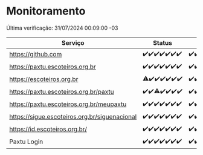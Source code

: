 # Monitoramento

Última verificação: 31/07/2024 00:09:00 -03

|Serviço|Status|Últimas 24h|
|---|---|---|
|https://github.com|<span title="2024-07-24: OK=24">✔️</span><span title="2024-07-25: OK=24">✔️</span><span title="2024-07-26: OK=24">✔️</span><span title="2024-07-27: OK=24">✔️</span><span title="2024-07-28: OK=23">✔️</span><span title="2024-07-29: OK=24">✔️</span><span title="2024-07-30: OK=3">✔️</span>|<span title="30/07/2024 00:09:00 -03 : 200">✔️</span><span title="30/07/2024 01:09:00 -03 : 200">✔️</span><span title="30/07/2024 02:08:00 -03 : 200">✔️</span><span title="30/07/2024 03:10:00 -03 : 200">✔️</span><span title="30/07/2024 04:07:00 -03 : 200">✔️</span><span title="30/07/2024 05:10:00 -03 : 200">✔️</span><span title="30/07/2024 06:07:00 -03 : 200">✔️</span><span title="30/07/2024 07:07:00 -03 : 200">✔️</span><span title="30/07/2024 08:06:00 -03 : 200">✔️</span><span title="30/07/2024 09:13:00 -03 : 200">✔️</span><span title="30/07/2024 10:11:00 -03 : 200">✔️</span><span title="30/07/2024 11:06:00 -03 : 200">✔️</span><span title="30/07/2024 12:07:00 -03 : 200">✔️</span><span title="30/07/2024 13:09:00 -03 : 200">✔️</span><span title="30/07/2024 14:06:00 -03 : 200">✔️</span><span title="30/07/2024 15:09:00 -03 : 200">✔️</span><span title="30/07/2024 16:06:00 -03 : 200">✔️</span><span title="30/07/2024 17:08:00 -03 : 200">✔️</span><span title="30/07/2024 18:07:00 -03 : 200">✔️</span><span title="30/07/2024 19:04:00 -03 : 200">✔️</span><span title="30/07/2024 20:06:00 -03 : 200">✔️</span><span title="30/07/2024 21:28:00 -03 : 200">✔️</span><span title="30/07/2024 22:35:00 -03 : 200">✔️</span><span title="30/07/2024 23:10:00 -03 : 200">✔️</span><span title="31/07/2024 00:09:00 -03 : 200">✔️</span>|
|https://paxtu.escoteiros.org.br|<span title="2024-07-24: OK=24">✔️</span><span title="2024-07-25: OK=24">✔️</span><span title="2024-07-26: OK=24">✔️</span><span title="2024-07-27: OK=24">✔️</span><span title="2024-07-28: OK=23">✔️</span><span title="2024-07-29: OK=24">✔️</span><span title="2024-07-30: OK=3">✔️</span>|<span title="30/07/2024 00:09:00 -03 : 200">✔️</span><span title="30/07/2024 01:09:00 -03 : 200">✔️</span><span title="30/07/2024 02:08:00 -03 : 200">✔️</span><span title="30/07/2024 03:10:00 -03 : 200">✔️</span><span title="30/07/2024 04:07:00 -03 : 200">✔️</span><span title="30/07/2024 05:10:00 -03 : 200">✔️</span><span title="30/07/2024 06:07:00 -03 : 200">✔️</span><span title="30/07/2024 07:07:00 -03 : 200">✔️</span><span title="30/07/2024 08:06:00 -03 : 200">✔️</span><span title="30/07/2024 09:13:00 -03 : 200">✔️</span><span title="30/07/2024 10:11:00 -03 : 200">✔️</span><span title="30/07/2024 11:06:00 -03 : 200">✔️</span><span title="30/07/2024 12:07:00 -03 : 200">✔️</span><span title="30/07/2024 13:09:00 -03 : 200">✔️</span><span title="30/07/2024 14:06:00 -03 : 200">✔️</span><span title="30/07/2024 15:09:00 -03 : 200">✔️</span><span title="30/07/2024 16:06:00 -03 : 200">✔️</span><span title="30/07/2024 17:08:00 -03 : 200">✔️</span><span title="30/07/2024 18:07:00 -03 : 200">✔️</span><span title="30/07/2024 19:04:00 -03 : 200">✔️</span><span title="30/07/2024 20:06:00 -03 : 200">✔️</span><span title="30/07/2024 21:28:00 -03 : 200">✔️</span><span title="30/07/2024 22:35:00 -03 : 200">✔️</span><span title="30/07/2024 23:10:00 -03 : 200">✔️</span><span title="31/07/2024 00:09:00 -03 : 200">✔️</span>|
|https://escoteiros.org.br|<span title="2024-07-24: OK=22, Falhas=2">⚠️</span><span title="2024-07-25: OK=24">✔️</span><span title="2024-07-26: OK=24">✔️</span><span title="2024-07-27: OK=24">✔️</span><span title="2024-07-28: OK=23">✔️</span><span title="2024-07-29: OK=24">✔️</span><span title="2024-07-30: OK=3">✔️</span>|<span title="30/07/2024 00:09:00 -03 : 200">✔️</span><span title="30/07/2024 01:09:00 -03 : 200">✔️</span><span title="30/07/2024 02:08:00 -03 : 200">✔️</span><span title="30/07/2024 03:10:00 -03 : 200">✔️</span><span title="30/07/2024 04:07:00 -03 : 200">✔️</span><span title="30/07/2024 05:10:00 -03 : 200">✔️</span><span title="30/07/2024 06:07:00 -03 : 200">✔️</span><span title="30/07/2024 07:07:00 -03 : 200">✔️</span><span title="30/07/2024 08:06:00 -03 : 200">✔️</span><span title="30/07/2024 09:13:00 -03 : 200">✔️</span><span title="30/07/2024 10:11:00 -03 : 200">✔️</span><span title="30/07/2024 11:07:00 -03 : 200">✔️</span><span title="30/07/2024 12:07:00 -03 : 200">✔️</span><span title="30/07/2024 13:09:00 -03 : 200">✔️</span><span title="30/07/2024 14:06:00 -03 : 200">✔️</span><span title="30/07/2024 15:09:00 -03 : 200">✔️</span><span title="30/07/2024 16:06:00 -03 : 200">✔️</span><span title="30/07/2024 17:08:00 -03 : 200">✔️</span><span title="30/07/2024 18:07:00 -03 : 200">✔️</span><span title="30/07/2024 19:04:00 -03 : 200">✔️</span><span title="30/07/2024 20:06:00 -03 : 200">✔️</span><span title="30/07/2024 21:28:00 -03 : 200">✔️</span><span title="30/07/2024 22:35:00 -03 : 200">✔️</span><span title="30/07/2024 23:10:00 -03 : 200">✔️</span><span title="31/07/2024 00:09:00 -03 : 200">✔️</span>|
|https://paxtu.escoteiros.org.br/paxtu|<span title="2024-07-24: OK=24">✔️</span><span title="2024-07-25: OK=24">✔️</span><span title="2024-07-26: OK=23, Falhas=1">⚠️</span><span title="2024-07-27: OK=24">✔️</span><span title="2024-07-28: OK=23">✔️</span><span title="2024-07-29: OK=24">✔️</span><span title="2024-07-30: OK=3">✔️</span>|<span title="30/07/2024 00:09:00 -03 : 200">✔️</span><span title="30/07/2024 01:09:00 -03 : 200">✔️</span><span title="30/07/2024 02:08:00 -03 : 200">✔️</span><span title="30/07/2024 03:10:00 -03 : 200">✔️</span><span title="30/07/2024 04:07:00 -03 : 200">✔️</span><span title="30/07/2024 05:10:00 -03 : 200">✔️</span><span title="30/07/2024 06:07:00 -03 : 200">✔️</span><span title="30/07/2024 07:07:00 -03 : 200">✔️</span><span title="30/07/2024 08:06:00 -03 : 200">✔️</span><span title="30/07/2024 09:13:00 -03 : 200">✔️</span><span title="30/07/2024 10:11:00 -03 : 200">✔️</span><span title="30/07/2024 11:07:00 -03 : 200">✔️</span><span title="30/07/2024 12:07:00 -03 : 200">✔️</span><span title="30/07/2024 13:09:00 -03 : 200">✔️</span><span title="30/07/2024 14:06:00 -03 : 200">✔️</span><span title="30/07/2024 15:09:00 -03 : 200">✔️</span><span title="30/07/2024 16:06:00 -03 : 200">✔️</span><span title="30/07/2024 17:08:00 -03 : 200">✔️</span><span title="30/07/2024 18:07:00 -03 : 200">✔️</span><span title="30/07/2024 19:04:00 -03 : 200">✔️</span><span title="30/07/2024 20:06:00 -03 : 200">✔️</span><span title="30/07/2024 21:28:00 -03 : 200">✔️</span><span title="30/07/2024 22:35:00 -03 : 200">✔️</span><span title="30/07/2024 23:10:00 -03 : 200">✔️</span><span title="31/07/2024 00:09:00 -03 : 200">✔️</span>|
|https://paxtu.escoteiros.org.br/meupaxtu|<span title="2024-07-24: OK=24">✔️</span><span title="2024-07-25: OK=24">✔️</span><span title="2024-07-26: OK=24">✔️</span><span title="2024-07-27: OK=24">✔️</span><span title="2024-07-28: OK=23">✔️</span><span title="2024-07-29: OK=24">✔️</span><span title="2024-07-30: OK=3">✔️</span>|<span title="30/07/2024 00:09:00 -03 : 200">✔️</span><span title="30/07/2024 01:09:00 -03 : 200">✔️</span><span title="30/07/2024 02:08:00 -03 : 200">✔️</span><span title="30/07/2024 03:10:00 -03 : 200">✔️</span><span title="30/07/2024 04:07:00 -03 : 200">✔️</span><span title="30/07/2024 05:10:00 -03 : 200">✔️</span><span title="30/07/2024 06:07:00 -03 : 200">✔️</span><span title="30/07/2024 07:07:00 -03 : 200">✔️</span><span title="30/07/2024 08:06:00 -03 : 200">✔️</span><span title="30/07/2024 09:13:00 -03 : 200">✔️</span><span title="30/07/2024 10:11:00 -03 : 200">✔️</span><span title="30/07/2024 11:07:00 -03 : 200">✔️</span><span title="30/07/2024 12:07:00 -03 : 200">✔️</span><span title="30/07/2024 13:09:00 -03 : 200">✔️</span><span title="30/07/2024 14:06:00 -03 : 200">✔️</span><span title="30/07/2024 15:09:00 -03 : 200">✔️</span><span title="30/07/2024 16:06:00 -03 : 200">✔️</span><span title="30/07/2024 17:08:00 -03 : 200">✔️</span><span title="30/07/2024 18:07:00 -03 : 200">✔️</span><span title="30/07/2024 19:04:00 -03 : 200">✔️</span><span title="30/07/2024 20:06:00 -03 : 200">✔️</span><span title="30/07/2024 21:28:00 -03 : 200">✔️</span><span title="30/07/2024 22:35:00 -03 : 200">✔️</span><span title="30/07/2024 23:10:00 -03 : 200">✔️</span><span title="31/07/2024 00:09:00 -03 : 200">✔️</span>|
|https://sigue.escoteiros.org.br/siguenacional|<span title="2024-07-24: OK=24">✔️</span><span title="2024-07-25: OK=24">✔️</span><span title="2024-07-26: OK=24">✔️</span><span title="2024-07-27: OK=24">✔️</span><span title="2024-07-28: OK=23">✔️</span><span title="2024-07-29: OK=24">✔️</span><span title="2024-07-30: OK=3">✔️</span>|<span title="30/07/2024 00:09:00 -03 : 200">✔️</span><span title="30/07/2024 01:09:00 -03 : 200">✔️</span><span title="30/07/2024 02:08:00 -03 : 200">✔️</span><span title="30/07/2024 03:10:00 -03 : 200">✔️</span><span title="30/07/2024 04:07:00 -03 : 200">✔️</span><span title="30/07/2024 05:10:00 -03 : 200">✔️</span><span title="30/07/2024 06:07:00 -03 : 200">✔️</span><span title="30/07/2024 07:07:00 -03 : 200">✔️</span><span title="30/07/2024 08:06:00 -03 : 200">✔️</span><span title="30/07/2024 09:13:00 -03 : 200">✔️</span><span title="30/07/2024 10:11:00 -03 : 200">✔️</span><span title="30/07/2024 11:07:00 -03 : 200">✔️</span><span title="30/07/2024 12:07:00 -03 : 200">✔️</span><span title="30/07/2024 13:09:00 -03 : 200">✔️</span><span title="30/07/2024 14:06:00 -03 : 200">✔️</span><span title="30/07/2024 15:09:00 -03 : 200">✔️</span><span title="30/07/2024 16:06:00 -03 : 200">✔️</span><span title="30/07/2024 17:08:00 -03 : 200">✔️</span><span title="30/07/2024 18:07:00 -03 : 200">✔️</span><span title="30/07/2024 19:04:00 -03 : 200">✔️</span><span title="30/07/2024 20:06:00 -03 : 200">✔️</span><span title="30/07/2024 21:28:00 -03 : 200">✔️</span><span title="30/07/2024 22:35:00 -03 : 200">✔️</span><span title="30/07/2024 23:10:00 -03 : 200">✔️</span><span title="31/07/2024 00:09:00 -03 : 200">✔️</span>|
|https://id.escoteiros.org.br/|<span title="2024-07-24: OK=24">✔️</span><span title="2024-07-25: OK=24">✔️</span><span title="2024-07-26: OK=24">✔️</span><span title="2024-07-27: OK=24">✔️</span><span title="2024-07-28: OK=23">✔️</span><span title="2024-07-29: OK=24">✔️</span><span title="2024-07-30: OK=3">✔️</span>|<span title="30/07/2024 00:09:00 -03 : 200">✔️</span><span title="30/07/2024 01:09:00 -03 : 200">✔️</span><span title="30/07/2024 02:08:00 -03 : 200">✔️</span><span title="30/07/2024 03:10:00 -03 : 200">✔️</span><span title="30/07/2024 04:07:00 -03 : 200">✔️</span><span title="30/07/2024 05:10:00 -03 : 200">✔️</span><span title="30/07/2024 06:07:00 -03 : 200">✔️</span><span title="30/07/2024 07:07:00 -03 : 200">✔️</span><span title="30/07/2024 08:06:00 -03 : 200">✔️</span><span title="30/07/2024 09:13:00 -03 : 200">✔️</span><span title="30/07/2024 10:11:00 -03 : 200">✔️</span><span title="30/07/2024 11:07:00 -03 : 200">✔️</span><span title="30/07/2024 12:07:00 -03 : 200">✔️</span><span title="30/07/2024 13:09:00 -03 : 200">✔️</span><span title="30/07/2024 14:06:00 -03 : 200">✔️</span><span title="30/07/2024 15:09:00 -03 : 200">✔️</span><span title="30/07/2024 16:06:00 -03 : 200">✔️</span><span title="30/07/2024 17:08:00 -03 : 200">✔️</span><span title="30/07/2024 18:07:00 -03 : 200">✔️</span><span title="30/07/2024 19:04:00 -03 : 200">✔️</span><span title="30/07/2024 20:06:00 -03 : 200">✔️</span><span title="30/07/2024 21:28:00 -03 : 200">✔️</span><span title="30/07/2024 22:35:00 -03 : 200">✔️</span><span title="30/07/2024 23:10:00 -03 : 200">✔️</span><span title="31/07/2024 00:09:00 -03 : 200">✔️</span>|
|Paxtu Login|<span title="2024-07-24: OK=24">✔️</span><span title="2024-07-25: OK=24">✔️</span><span title="2024-07-26: OK=24">✔️</span><span title="2024-07-27: OK=24">✔️</span><span title="2024-07-28: OK=23">✔️</span><span title="2024-07-29: OK=24">✔️</span><span title="2024-07-30: OK=3">✔️</span>|<span title="30/07/2024 00:09:00 -03 : 200">✔️</span><span title="30/07/2024 01:09:00 -03 : 200">✔️</span><span title="30/07/2024 02:08:00 -03 : 200">✔️</span><span title="30/07/2024 03:10:00 -03 : 200">✔️</span><span title="30/07/2024 04:07:00 -03 : 200">✔️</span><span title="30/07/2024 05:10:00 -03 : 200">✔️</span><span title="30/07/2024 06:07:00 -03 : 200">✔️</span><span title="30/07/2024 07:07:00 -03 : 200">✔️</span><span title="30/07/2024 08:06:00 -03 : 200">✔️</span><span title="30/07/2024 09:13:00 -03 : 200">✔️</span><span title="30/07/2024 10:11:00 -03 : 200">✔️</span><span title="30/07/2024 11:07:00 -03 : 200">✔️</span><span title="30/07/2024 12:07:00 -03 : 200">✔️</span><span title="30/07/2024 13:09:00 -03 : 200">✔️</span><span title="30/07/2024 14:06:00 -03 : 200">✔️</span><span title="30/07/2024 15:09:00 -03 : 200">✔️</span><span title="30/07/2024 16:06:00 -03 : 200">✔️</span><span title="30/07/2024 17:08:00 -03 : 200">✔️</span><span title="30/07/2024 18:07:00 -03 : 200">✔️</span><span title="30/07/2024 19:04:00 -03 : 200">✔️</span><span title="30/07/2024 20:06:00 -03 : 200">✔️</span><span title="30/07/2024 21:28:00 -03 : 200">✔️</span><span title="30/07/2024 22:35:00 -03 : 200">✔️</span><span title="30/07/2024 23:10:00 -03 : 200">✔️</span><span title="31/07/2024 00:09:00 -03 : 200">✔️</span>|
